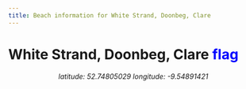```yaml
---
title: Beach information for White Strand, Doonbeg, Clare
---
```

# White Strand, Doonbeg, Clare <span class="material-icons" style="color: blue;">flag</span>

<div align="center"><i>latitude: 52.74805029 longitude: -9.54891421</i></div>